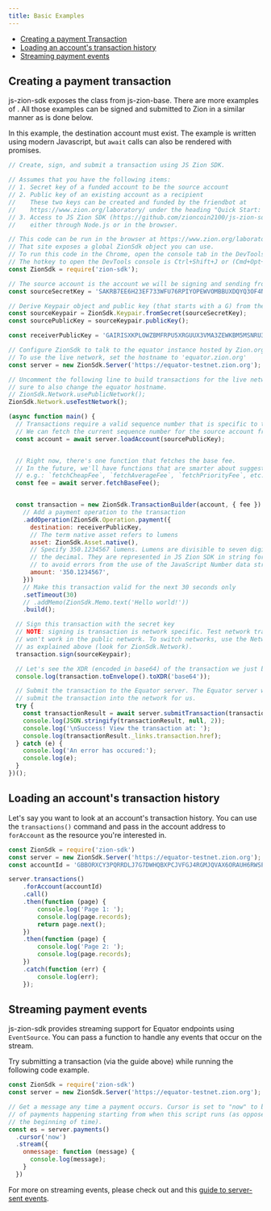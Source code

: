 ```yaml
---
title: Basic Examples
---
```


- [Creating a payment Transaction](#creating-a-payment-transaction)
- [Loading an account's transaction history](#loading-an-accounts-transaction-history)
- [Streaming payment events](#streaming-payment-events)

## Creating a payment transaction

js-zion-sdk exposes the class from js-zion-base.  There are more examples of . All those examples can be signed and submitted to Zion in a similar manner as is done below.

In this example, the destination account must exist. The example is written 
using modern Javascript, but `await` calls can also be rendered with promises.

```javascript
// Create, sign, and submit a transaction using JS Zion SDK.

// Assumes that you have the following items:
// 1. Secret key of a funded account to be the source account
// 2. Public key of an existing account as a recipient
//    These two keys can be created and funded by the friendbot at
//    https://www.zion.org/laboratory/ under the heading "Quick Start: Test Account"
// 3. Access to JS Zion SDK (https://github.com/zioncoin2100/js-zion-sdk)
//    either through Node.js or in the browser.

// This code can be run in the browser at https://www.zion.org/laboratory/
// That site exposes a global ZionSdk object you can use.
// To run this code in the Chrome, open the console tab in the DevTools.
// The hotkey to open the DevTools console is Ctrl+Shift+J or (Cmd+Opt+J on Mac).
const ZionSdk = require('zion-sdk');

// The source account is the account we will be signing and sending from.
const sourceSecretKey = 'SAKRB7EE6H23EF733WFU76RPIYOPEWVOMBBUXDQYQ3OF4NF6ZY6B6VLW';

// Derive Keypair object and public key (that starts with a G) from the secret
const sourceKeypair = ZionSdk.Keypair.fromSecret(sourceSecretKey);
const sourcePublicKey = sourceKeypair.publicKey();

const receiverPublicKey = 'GAIRISXKPLOWZBMFRPU5XRGUUX3VMA3ZEWKBM5MSNRU3CHV6P4PYZ74D';

// Configure ZionSdk to talk to the equator instance hosted by Zion.org
// To use the live network, set the hostname to 'equator.zion.org'
const server = new ZionSdk.Server('https://equator-testnet.zion.org');

// Uncomment the following line to build transactions for the live network. Be
// sure to also change the equator hostname.
// ZionSdk.Network.usePublicNetwork();
ZionSdk.Network.useTestNetwork();

(async function main() {
  // Transactions require a valid sequence number that is specific to this account.
  // We can fetch the current sequence number for the source account from Equator.
  const account = await server.loadAccount(sourcePublicKey);


  // Right now, there's one function that fetches the base fee.
  // In the future, we'll have functions that are smarter about suggesting fees,
  // e.g.: `fetchCheapFee`, `fetchAverageFee`, `fetchPriorityFee`, etc.
  const fee = await server.fetchBaseFee();


  const transaction = new ZionSdk.TransactionBuilder(account, { fee })
    // Add a payment operation to the transaction
    .addOperation(ZionSdk.Operation.payment({
      destination: receiverPublicKey,
      // The term native asset refers to lumens
      asset: ZionSdk.Asset.native(),
      // Specify 350.1234567 lumens. Lumens are divisible to seven digits past
      // the decimal. They are represented in JS Zion SDK in string format
      // to avoid errors from the use of the JavaScript Number data structure.
      amount: '350.1234567',
    }))
    // Make this transaction valid for the next 30 seconds only
    .setTimeout(30)
    // .addMemo(ZionSdk.Memo.text('Hello world!'))
    .build();

  // Sign this transaction with the secret key
  // NOTE: signing is transaction is network specific. Test network transactions
  // won't work in the public network. To switch networks, use the Network object
  // as explained above (look for ZionSdk.Network).
  transaction.sign(sourceKeypair);

  // Let's see the XDR (encoded in base64) of the transaction we just built
  console.log(transaction.toEnvelope().toXDR('base64'));

  // Submit the transaction to the Equator server. The Equator server will then
  // submit the transaction into the network for us.
  try {
    const transactionResult = await server.submitTransaction(transaction);
    console.log(JSON.stringify(transactionResult, null, 2));
    console.log('\nSuccess! View the transaction at: ');
    console.log(transactionResult._links.transaction.href);
  } catch (e) {
    console.log('An error has occured:');
    console.log(e);
  }
})();
```

## Loading an account's transaction history

Let's say you want to look at an account's transaction history.  You can use the `transactions()` command and pass in the account address to `forAccount` as the resource you're interested in.

```javascript
const ZionSdk = require('zion-sdk')
const server = new ZionSdk.Server('https://equator-testnet.zion.org');
const accountId = 'GBBORXCY3PQRRDLJ7G7DWHQBXPCJVFGJ4RGMJQVAX6ORAUH6RWSPP6FM';

server.transactions()
    .forAccount(accountId)
    .call()
    .then(function (page) {
        console.log('Page 1: ');
        console.log(page.records);
        return page.next();
    })
    .then(function (page) {
        console.log('Page 2: ');
        console.log(page.records);
    })
    .catch(function (err) {
        console.log(err);
    });
```

## Streaming payment events

js-zion-sdk provides streaming support for Equator endpoints using `EventSource`.  You can pass a function to handle any events that occur on the stream.

Try submitting a transaction (via the guide above) while running the following code example.
```javascript
const ZionSdk = require('zion-sdk')
const server = new ZionSdk.Server('https://equator-testnet.zion.org');

// Get a message any time a payment occurs. Cursor is set to "now" to be notified
// of payments happening starting from when this script runs (as opposed to from
// the beginning of time).
const es = server.payments()
  .cursor('now')
  .stream({
    onmessage: function (message) {
      console.log(message);
    }
  })
```

For more on streaming events, please check out and this [guide to server-sent events](https://developer.mozilla.org/en-US/docs/Web/API/Server-sent_events/Using_server-sent_events).
